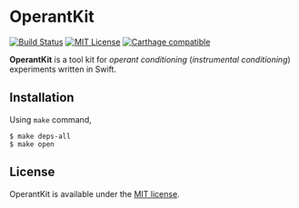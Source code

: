 # OperantKit

[![Build Status](https://travis-ci.com/YutoMizutani/OperantKit.svg?branch=master)](https://travis-ci.com/YutoMizutani/OperantKit)
[![MIT License](http://img.shields.io/badge/license-MIT-blue.svg?style=flat)](https://github.com/YutoMizutani/OperantKit/blob/master/LICENSE)
[![Carthage compatible](https://img.shields.io/badge/Carthage-compatible-4BC51D.svg?style=flat)](https://github.com/YutoMizutani/OperantKit)

**OperantKit** is a tool kit for *operant conditioning* (*instrumental conditioning*) experiments written in Swift.

## Installation

Using `make` command,

```
$ make deps-all
$ make open
```

## License

OperantKit is available under the [MIT license](https://github.com/YutoMizutani/OperantKit/blob/master/LICENSE).